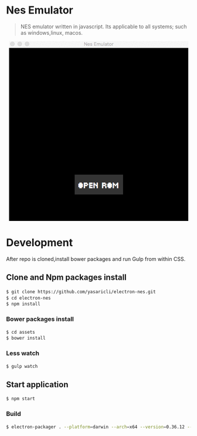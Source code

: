 # Nes Emulator

> NES emulator written in javascript. Its applicable to all systems; such as windows,linux, macos.

<p align="center">
  <img src="https://raw.githubusercontent.com/yasaricli/electron-nes/develop/assets/img/screen.gif">
</p>


# Development
After repo is cloned,install bower packages and run Gulp from within CSS. 

## Clone and Npm packages install

```bash
$ git clone https://github.com/yasaricli/electron-nes.git
$ cd electron-nes
$ npm install
```

### Bower packages install 
```bash
$ cd assets
$ bower install
```

### Less watch
```bash
$ gulp watch
```

## Start application
```bash
$ npm start
```

### Build
```bash
$ electron-packager . --platform=darwin --arch=x64 --version=0.36.12 --icon=assets/img/icons/icon.icns --ignore=node_modules
```
